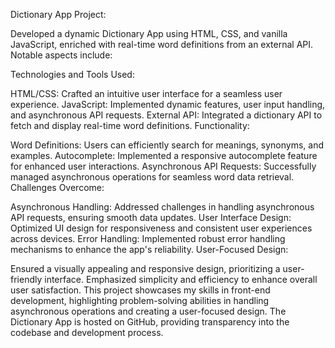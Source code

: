 Dictionary App Project:

Developed a dynamic Dictionary App using HTML, CSS, and vanilla JavaScript, enriched with real-time word definitions from an external API. Notable aspects include:

Technologies and Tools Used:

HTML/CSS: Crafted an intuitive user interface for a seamless user experience.
JavaScript: Implemented dynamic features, user input handling, and asynchronous API requests.
External API: Integrated a dictionary API to fetch and display real-time word definitions.
Functionality:

Word Definitions: Users can efficiently search for meanings, synonyms, and examples.
Autocomplete: Implemented a responsive autocomplete feature for enhanced user interactions.
Asynchronous API Requests: Successfully managed asynchronous operations for seamless word data retrieval.
Challenges Overcome:

Asynchronous Handling: Addressed challenges in handling asynchronous API requests, ensuring smooth data updates.
User Interface Design: Optimized UI design for responsiveness and consistent user experiences across devices.
Error Handling: Implemented robust error handling mechanisms to enhance the app's reliability.
User-Focused Design:

Ensured a visually appealing and responsive design, prioritizing a user-friendly interface.
Emphasized simplicity and efficiency to enhance overall user satisfaction.
This project showcases my skills in front-end development, highlighting problem-solving abilities in handling asynchronous operations and creating a user-focused design. The Dictionary App is hosted on GitHub, providing transparency into the codebase and development process.
